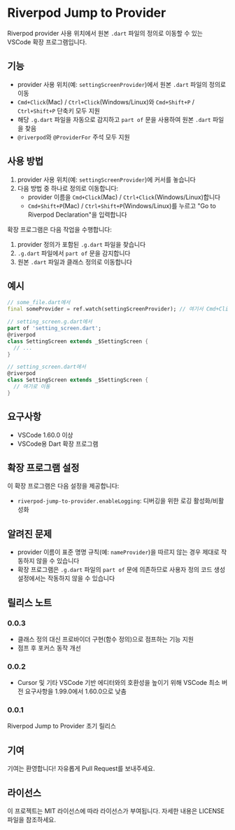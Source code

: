 # Riverpod Jump to Provider

Riverpod provider 사용 위치에서 원본 `.dart` 파일의 정의로 이동할 수 있는 VSCode 확장 프로그램입니다.

## 기능

- provider 사용 위치(예: `settingScreenProvider`)에서 원본 `.dart` 파일의 정의로 이동
- `Cmd+Click`(Mac) / `Ctrl+Click`(Windows/Linux)와 `Cmd+Shift+P` / `Ctrl+Shift+P` 단축키 모두 지원
- 해당 `.g.dart` 파일을 자동으로 감지하고 `part of` 문을 사용하여 원본 `.dart` 파일을 찾음
- `@riverpod`와 `@ProviderFor` 주석 모두 지원

## 사용 방법

1. provider 사용 위치(예: `settingScreenProvider`)에 커서를 놓습니다
2. 다음 방법 중 하나로 정의로 이동합니다:
   - provider 이름을 `Cmd+Click`(Mac) / `Ctrl+Click`(Windows/Linux)합니다
   - `Cmd+Shift+P`(Mac) / `Ctrl+Shift+P`(Windows/Linux)를 누르고 "Go to Riverpod Declaration"을 입력합니다

확장 프로그램은 다음 작업을 수행합니다:
1. provider 정의가 포함된 `.g.dart` 파일을 찾습니다
2. `.g.dart` 파일에서 `part of` 문을 감지합니다
3. 원본 `.dart` 파일과 클래스 정의로 이동합니다

## 예시

```dart
// some_file.dart에서
final someProvider = ref.watch(settingScreenProvider); // 여기서 Cmd+Click

// setting_screen.g.dart에서
part of 'setting_screen.dart';
@riverpod
class SettingScreen extends _$SettingScreen {
  // ...
}

// setting_screen.dart에서
@riverpod
class SettingScreen extends _$SettingScreen {
  // 여기로 이동
}
```

## 요구사항

- VSCode 1.60.0 이상
- VSCode용 Dart 확장 프로그램

## 확장 프로그램 설정

이 확장 프로그램은 다음 설정을 제공합니다:

* `riverpod-jump-to-provider.enableLogging`: 디버깅을 위한 로깅 활성화/비활성화

## 알려진 문제

- provider 이름이 표준 명명 규칙(예: `nameProvider`)을 따르지 않는 경우 제대로 작동하지 않을 수 있습니다
- 확장 프로그램은 `.g.dart` 파일의 `part of` 문에 의존하므로 사용자 정의 코드 생성 설정에서는 작동하지 않을 수 있습니다

## 릴리스 노트

### 0.0.3

- 클래스 정의 대신 프로바이더 구현(함수 정의)으로 점프하는 기능 지원
- 점프 후 포커스 동작 개선

### 0.0.2

- Cursor 및 기타 VSCode 기반 에디터와의 호환성을 높이기 위해 VSCode 최소 버전 요구사항을 1.99.0에서 1.60.0으로 낮춤

### 0.0.1

Riverpod Jump to Provider 초기 릴리스

## 기여

기여는 환영합니다! 자유롭게 Pull Request를 보내주세요.

## 라이선스

이 프로젝트는 MIT 라이선스에 따라 라이선스가 부여됩니다. 자세한 내용은 LICENSE 파일을 참조하세요. 